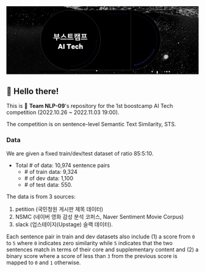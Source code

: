 ![](assets/img/img_boostcamp.jpg)

## :wave: Hello there!

This is :rocket: **Team NLP-09**'s repository for the 1st boostcamp AI Tech competition (2022.10.26 ~ 2022.11.03 19:00). 

The competition is on sentence-level Semantic Text Similarity, STS.

### **Data**

We are given a fixed train/dev/test dataset of ratio 85:5:10.

- Total \# of data: 10,974 sentence pairs
  - \# of train data: 9,324
  - \# of dev data: 1,100
  - \# of test data: 550.

The data is from 3 sources:

1. petition (국민청원 게시판 제목 데이터)
2. NSMC (네이버 영화 감성 분석 코퍼스, Naver Sentiment Movie Corpus)
3. slack (업스테이지(Upstage) 슬랙 데이터).

Each sentence pair in train and dev datasets also include (1) a score from `0` to `5` where `0` indicates zero similarity while `5` indicates that the two sentences match in terms of their core and supplementary content and (2) a binary score where a score of less than `3` from the previous score is mapped to `0` and `1` otherwise.